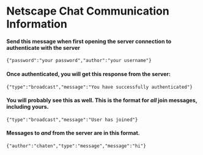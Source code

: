 # Netscape Chat Communication Information

#### Send this message when first opening the server connection to authenticate with the server
`{"password":"your password","author":"your username"}`

#### Once authenticated, you will get this response from the server:
`{"type":"broadcast","message":"You have successfully authenticated"}`

#### You will probably see this as well. This is the format for _all_ join messages, including yours.
`{"type":"broadcast","message":"User has joined"}`

#### Messages to _and_ from the server are in this format.
`{"author":"chaten","type":"message","message":"hi"}`
